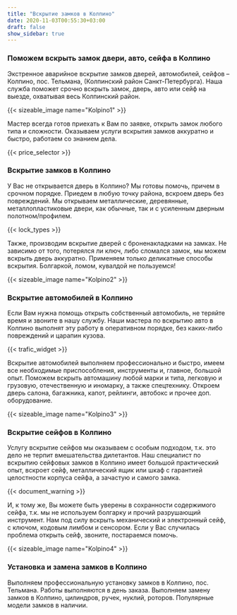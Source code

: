 ```yaml
---
title: "Вскрытие замков в Колпино"
date: 2020-11-03T00:55:30+03:00
draft: false
show_sidebar: true
---
```


### Поможем вскрыть замок двери, авто, сейфа в Колпино

Экстренное аварийное вскрытие замков дверей, автомобилей, сейфов – Колпино, пос. Тельмана, (Колпинский район Санкт-Петербурга). Наша служба поможет срочно вскрыть замок, дверь, авто или сейф на выезде, охватывая весь Колпинский район. 

{{< sizeable_image name="Kolpino1" >}}

Мастер всегда готов приехать к Вам по заявке, открыть замок любого типа и сложности. Оказываем услуги вскрытия замков аккуратно и быстро, работаем со знанием дела.

{{< price_selector >}}

### Вскрытие замков в Колпино

У Вас не открывается дверь в Колпино? Мы готовы помочь, причем в срочном порядке. Приедем в любую точку района, вскроем дверь без повреждений. Мы открываем металлические, деревянные, металлопластиковые двери, как обычные, так и с усиленным дверным полотном/профилем. 

{{< lock_types >}}

Также, производим вскрытие дверей с броненакладками на замках. Не зависимо от того, потерялся ли ключ, либо сломался замок, мы можем вскрыть дверь аккуратно. Применяем только деликатные способы вскрытия. Болгаркой, ломом, кувалдой не пользуемся!

{{< sizeable_image name="Kolpino2" >}}

### Вскрытие автомобилей в Колпино

Если Вам нужна помощь открыть собственный автомобиль, не теряйте время и звоните в нашу службу. Наши мастера по вскрытию авто в Колпино выполнят эту работу в оперативном порядке, без каких-либо повреждений и царапин кузова. 

{{< trafic_widget >}}

Вскрытие автомобилей выполняем профессионально и быстро, имеем все необходимые приспособления, инструменты и, главное, большой опыт. Поможем вскрыть автомашину любой марки и типа, легковую и грузовую, отечественную и иномарку, а также спецтехнику. Откроем дверь салона, багажника, капот, рейлинги, автобокс и прочее доп. оборудование.

{{< sizeable_image name="Kolpino3" >}}

### Вскрытие сейфов в Колпино

Услугу вскрытие сейфов мы оказываем с особым подходом, т.к. это дело не терпит вмешательства дилетантов. Наш специалист по вскрытию сейфовых замков в Колпино имеет большой практический опыт, вскроет сейф, металлический ящик или шкаф с гарантией целостности корпуса сейфа, а зачастую и самого замка. 

{{< document_warning >}}

И, к тому же, Вы можете быть уверены в сохранности содержимого сейфа, т.к. мы не используем болгарку и прочий разрушающий инструмент. Нам под силу вскрыть механический и электронный сейф, с ключом, кодовым лимбом и сенсором. Если у Вас случилась проблема открыть сейф, звоните, постараемся помочь.

{{< sizeable_image name="Kolpino4" >}}

### Установка и замена замков в Колпино

Выполняем профессиональную установку замков в Колпино, пос. Тельмана. Работы выполняются в день заказа. Выполняем замену замков в Колпино, цилиндров, ручек, нуклий, роторов. Популярные модели замков в наличии.

